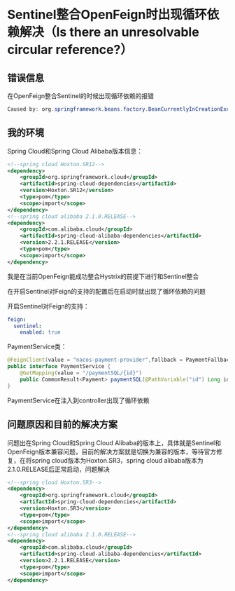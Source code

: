 ​	

# Sentinel整合OpenFeign时出现循环依赖解决（Is there an unresolvable circular reference?）

## 错误信息

在OpenFeign整合Sentinel的时候出现循环依赖的报错

```java
Caused by: org.springframework.beans.factory.BeanCurrentlyInCreationException:Error creating bean with name 'top.mowang.cloud.service.PaymentService': Requested bean is currently in creation: Is there an unresolvable circular reference?
```

## 我的环境

Spring Cloud和Spring Cloud Alibaba版本信息：

```xml
<!--spring cloud Hoxton.SR12-->
<dependency>
	<groupId>org.springframework.cloud</groupId>
	<artifactId>spring-cloud-dependencies</artifactId>
	<version>Hoxton.SR12</version>
	<type>pom</type>
	<scope>import</scope>
</dependency>
<!--spring cloud alibaba 2.1.0.RELEASE-->
<dependency>
	<groupId>com.alibaba.cloud</groupId>
	<artifactId>spring-cloud-alibaba-dependencies</artifactId>
	<version>2.2.1.RELEASE</version>
	<type>pom</type>
	<scope>import</scope>
</dependency>
```

我是在当前OpenFeign能成功整合Hystrix的前提下进行和Sentinel整合

在开启Sentinel对Feign的支持的配置后在启动时就出现了循环依赖的问题

开启Sentinel对Feign的支持：

```yaml
feign:
  sentinel:
    enabled: true
```

PaymentService类：

```java
@FeignClient(value = "nacos-payment-provider",fallback = PaymentFallbackService.class)
public interface PaymentService {
    @GetMapping(value = "/paymentSQL/{id}")
    public CommonResult<Payment> paymentSQL(@PathVariable("id") Long id);
}
```

PaymentService在注入到controller出现了循环依赖

## 问题原因和目前的解决方案

问题出在Spring Cloud和Spring Cloud Alibaba的版本上，具体就是Sentinel和OpenFeign版本兼容问题，目前的解决方案就是切换为兼容的版本，等待官方修复，在将spring cloud版本为Hoxton.SR3，spring cloud alibaba版本为2.1.0.RELEASE后正常启动，问题解决

```xml
<!--spring cloud Hoxton.SR3-->
<dependency>
	<groupId>org.springframework.cloud</groupId>
	<artifactId>spring-cloud-dependencies</artifactId>
	<version>Hoxton.SR3</version>
	<type>pom</type>
	<scope>import</scope>
</dependency>
<!--spring cloud alibaba 2.1.0.RELEASE-->
<dependency>
	<groupId>com.alibaba.cloud</groupId>
	<artifactId>spring-cloud-alibaba-dependencies</artifactId>
	<version>2.2.1.RELEASE</version>
	<type>pom</type>
	<scope>import</scope>
</dependency>
```

